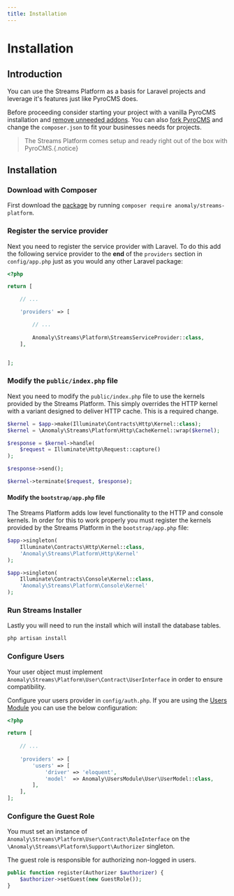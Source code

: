 ```yaml
---
title: Installation
---
```


# Installation

<div class="documentation__toc"></div>

## Introduction

You can use the Streams Platform as a basis for Laravel projects and leverage it's features just like PyroCMS does.

Before proceeding consider starting your project with a vanilla PyroCMS installation and [remove unneeded addons](/documentation/pyrocms/latest/the-basics/optimizing). You can also [fork PyroCMS](https://github.com/pyrocms/pyrocms) and change the `composer.json` to fit your businesses needs for projects.

> The Streams Platform comes setup and ready right out of the box with PyroCMS.{.notice}

## Installation

### Download with Composer

First download the [package](https://packagist.org/packages/anomaly/streams-platform) by running `composer require anomaly/streams-platform`.

### Register the service provider

Next you need to register the service provider with Laravel. To do this add the following service provider to the **end** of the `providers` section in `config/app.php` just as you would any other Laravel package:

```php
<?php

return [

    // ...

    'providers' => [

        // ...
        
        Anomaly\Streams\Platform\StreamsServiceProvider::class,
    ],


];

```

### Modify the `public/index.php` file

Next you need to modify the `public/index.php` file to use the kernels provided by the Streams Platform. This simply overrides the HTTP kernel with a variant designed to deliver HTTP cache. This is a required change.

```php
$kernel = $app->make(Illuminate\Contracts\Http\Kernel::class);
$kernel = \Anomaly\Streams\Platform\Http\CacheKernel::wrap($kernel);

$response = $kernel->handle(
    $request = Illuminate\Http\Request::capture()
);

$response->send();

$kernel->terminate($request, $response);
```
#### Modify the `bootstrap/app.php` file

The Streams Platform adds low level functionality to the HTTP and console kernels. In order for this to work properly you must register the kernels provided by the Streams Platform in the `bootstrap/app.php` file:

```php
$app->singleton(
    Illuminate\Contracts\Http\Kernel::class,
    'Anomaly\Streams\Platform\Http\Kernel'
);

$app->singleton(
    Illuminate\Contracts\Console\Kernel::class,
    'Anomaly\Streams\Platform\Console\Kernel'
);
```

### Run Streams Installer

Lastly you will need to run the install which will install the database tables.

```bash
php artisan install
```

### Configure Users

Your user object must implement `Anomaly\Streams\Platform\User\Contract\UserInterface` in order to ensure compatibility.

Configure your users provider in `config/auth.php`. If you are using the [Users Module](/documentation/users-module) you can use the below configuration:

```php
<?php

return [
  
    // ...
    
    'providers' => [
        'users' => [
            'driver' => 'eloquent',
            'model'  => Anomaly\UsersModule\User\UserModel::class,
        ],
    ],
];
```

### Configure the Guest Role

You must set an instance of `Anomaly\Streams\Platform\User\Contract\RoleInterface` on the `\Anomaly\Streams\Platform\Support\Authorizer` singleton.

The guest role is responsible for authorizing non-logged in users.

```php
public function register(Authorizer $authorizer) {
    $authorizer->setGuest(new GuestRole());
}
```
